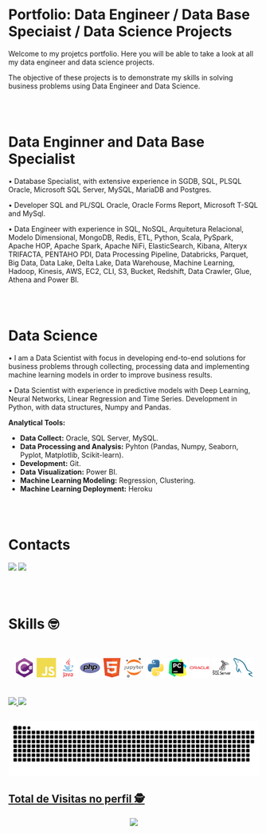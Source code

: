 # Portfolio: Data Engineer / Data Base Speciaist / Data Science Projects 

Welcome to my projetcs portfolio. Here you will be able to take a look at all my data engineer and data science projects. 

The objective of these projects is to demonstrate my skills in solving business problems using Data Engineer and Data Science.

 
 <br></br> 

# Data Enginner and Data Base Specialist

•	Database Specialist, with extensive experience in SGDB, SQL, PLSQL Oracle, Microsoft SQL Server, MySQL, MariaDB and Postgres.

•	Developer SQL and PL/SQL Oracle, Oracle Forms Report, Microsoft T-SQL and MySql.

•	Data Engineer with experience in SQL, NoSQL, Arquitetura Relacional, Modelo Dimensional, MongoDB, Redis, ETL, Python, Scala, PySpark, Apache HOP, Apache Spark, Apache NiFi, ElasticSearch, Kibana, Alteryx TRIFACTA, PENTAHO PDI, Data Processing Pipeline, Databricks, Parquet, Big Data, Data Lake, Delta Lake, Data Warehouse, Machine Learning, Hadoop, Kinesis, AWS, EC2, CLI, S3, Bucket, Redshift, Data Crawler, Glue, Athena and Power BI.

 
 <br></br> 


 
# Data Science

• I am a Data Scientist with focus in developing end-to-end solutions for business problems through collecting, processing data and implementing machine learning models in order to improve business results.

•	Data Scientist with experience in predictive models with Deep Learning, Neural Networks, Linear Regression and Time Series. Development in Python, with data structures, Numpy and Pandas.

**Analytical Tools:**
- **Data Collect:** Oracle, SQL Server, MySQL.
- **Data Processing and Analysis:** Pyhton (Pandas, Numpy, Seaborn, Pyplot, Matplotlib, Scikit-learn).
- **Development:** Git.
- **Data Visualization:** Power BI.
- **Machine Learning Modeling:** Regression, Clustering.
- **Machine Learning Deployment:** Heroku


 
 <br></br> 

# Contacts
    


  <a href="https://www.linkedin.com/in/leandro-figueira-de-almeida-88723459" target="_blank"><img src="https://img.shields.io/badge/-LinkedIn-%230077B5?style=for-the-badge&logo=linkedin&logoColor=white" target="_blank"></a> 
 	<a href = "mailto:leandro.figueira.almeida@gmail.com"><img src="https://img.shields.io/badge/-Gmail-%23333?style=for-the-badge&logo=gmail&logoColor=white" target="_blank"></a> 
<!--  <a href="https://instagram.com/leandrofigu" target="_blank"><img src="https://img.shields.io/badge/-Instagram-%23E4405F?style=for-the-badge&logo=instagram&logoColor=white" target="_blank"></a>  -->
  
 <br></br> 
 
 # Skills :nerd_face: 

  <div style="display: inline_block"><br>
  <p align="center"> 
  <img align="center" alt="Rafa-Csharp" height="40" width="40" src="https://raw.githubusercontent.com/devicons/devicon/master/icons/csharp/csharp-original.svg">
  <img align="center" alt="Rafa-Js" height="40" width="40" src="https://raw.githubusercontent.com/devicons/devicon/master/icons/javascript/javascript-plain.svg">
  <img align="center" alt="Rafa-Ts" height="40" width="40" src="https://raw.githubusercontent.com/devicons/devicon/master/icons/java/java-original-wordmark.svg">
  <img align="center" alt="Rafa-React" height="40" width="40" src="https://raw.githubusercontent.com/devicons/devicon/master/icons/php/php-original.svg">
  <img align="center" alt="Rafa-HTML" height="40" width="40" src="https://raw.githubusercontent.com/devicons/devicon/master/icons/html5/html5-original.svg">
  <img align="center" alt="Rafa-CSS" height="40" width="40" src="https://raw.githubusercontent.com/devicons/devicon/master/icons/jupyter/jupyter-original-wordmark.svg">
  <img align="center" alt="Rafa-Python" height="40" width="40" src="https://raw.githubusercontent.com/devicons/devicon/master/icons/python/python-original.svg">
  <img align="center" alt="Rafa-Python" height="40" width="40" src="https://raw.githubusercontent.com/devicons/devicon/master/icons/pycharm/pycharm-original.svg">
  <img align="center" alt="Rafa-Python" height="40" width="40" src="https://raw.githubusercontent.com/devicons/devicon/master/icons/oracle/oracle-original.svg">
  <img align="center" alt="Rafa-Python" height="40" width="40"  src="https://raw.githubusercontent.com/devicons/devicon/master/icons/microsoftsqlserver/microsoftsqlserver-plain-wordmark.svg">
  <img align="center" alt="Rafa-Python" height="40" width="40" src="https://raw.githubusercontent.com/devicons/devicon/master/icons/mysql/mysql-original.svg">

</p>  
  
<!--
**leandrofigueiraalmeida/leandrofigueiraalmeida** is a ✨ _special_ ✨ repository because its `README.md` (this file) appears on your GitHub profile.

-->
#

 <div>
  <a href="https://github.com/leandrofigueiraalmeida">
  <img height="180em" src="https://github-readme-stats.vercel.app/api?username=leandrofigueiraalmeida&show_icons=true&theme=dark&include_all_commits=true&count_private=true"/>
  <img height="180em" src="https://github-readme-stats.vercel.app/api/top-langs/?username=leandrofigueiraalmeida&layout=compact&langs_count=7&theme=dracula"/>
</div>


  
</div>
  
  ##
  
  <div> 
    
<!--
  <a href="https://www.youtube.com/channel/UC_-uuuZbY0AAt9CViNzvc-Q" target="_blank"><img src="https://img.shields.io/badge/YouTube-FF0000?style=for-the-badge&logo=youtube&logoColor=white" target="_blank"></a>
   <a href="https://www.twitch.tv/rafaballerinii" target="_blank"><img src="https://img.shields.io/badge/Twitch-9146FF?style=for-the-badge&logo=twitch&logoColor=white" target="_blank"></a>
 <a href="https://discord.gg/pDbY76q8Qf" target="_blank"><img src="https://img.shields.io/badge/Discord-7289DA?style=for-the-badge&logo=discord&logoColor=white" target="_blank"></a>  
<img align="right" alt="Rafa-yoda" src="https://cdn.discordapp.com/attachments/795358919417397249/825430589581688872/hi.gif">
-->

  ![Snake animation](https://github.com/leandrofigueiraalmeida/leandrofigueiraalmeida/blob/output/github-contribution-grid-snake.svg)
 
</div>
  
  
<p align="center"> 

 ## Total de Visitas no perfil :detective: <br>
 <p align="center"> 
   <img alingn="center" src="https://profile-counter.glitch.me/leandrofigueiraalmeida/count.svg" />
 </p>

</p>  
  
  

